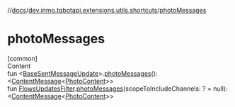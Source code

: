 //[docs](../../index.md)/[dev.inmo.tgbotapi.extensions.utils.shortcuts](index.md)/[photoMessages](photo-messages.md)



# photoMessages  
[common]  
Content  
fun <[BaseSentMessageUpdate](../dev.inmo.tgbotapi.types.update.abstracts/-base-sent-message-update/index.md)>.[photoMessages](photo-messages.md)(): <[ContentMessage](../dev.inmo.tgbotapi.types.message.abstracts/-content-message/index.md)<[PhotoContent](../dev.inmo.tgbotapi.types.message.content.media/-photo-content/index.md)>>  
fun [FlowsUpdatesFilter](../dev.inmo.tgbotapi.updateshandlers/-flows-updates-filter/index.md).[photoMessages](photo-messages.md)(scopeToIncludeChannels: ? = null): <[ContentMessage](../dev.inmo.tgbotapi.types.message.abstracts/-content-message/index.md)<[PhotoContent](../dev.inmo.tgbotapi.types.message.content.media/-photo-content/index.md)>>  



